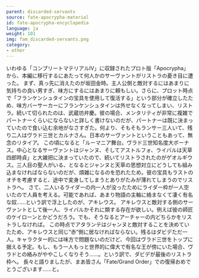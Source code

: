 ```yaml
---
parent: discarded-servants
source: fate-apocrypha-material
id: fate-apocrypha-encyclopedia
language: ja
weight: 101
img: fam_discarded-servants.png
category:
- other
---
```


いわゆる「コンプリートマテリアルIV」に収録されたプロト版「Apocrypha」から、本編に移行するにあたって何人かのサーヴァントがリストラの憂き目に遭った。
まず、真っ先に消えたのが坂田金時。主人公側と敵対するにはあまりに気持ちの良い男すぎ、味方にするにはあまりに頼もしい。さらに、プロット時点で「フランケンシュタインの宝具を使用して復活する」という部分が確立したため、味方バーサーカーにフランケンシュタインは外せなくなってしまい、リストラ。続いて切られたのは、武蔵坊弁慶。彼の場合、メンタリティが非常に複雑でパートナーくらいにならないと詳しく書けないのだが、パートナーは既に決まっていたので食い込む余地がなさすぎた。何より、そもそもランサー三人いて、残り二人はヴラド三世とカルナさん。日本のサーヴァントということもあって、無念のリタイア。
この頃になると「ルーマニア舞台。ヴラド三世知名度大ボーナス。中心となるサーヴァントはジャンヌ、そしてアストルフォ、ライバルは天草四郎時貞」と大雑把に決まっていたので、続いてリストラされたのがゲオルギウス。三人目の聖人がいる、となるとジャンヌと天草の思想対立にどうしても組み込まなければならないのだが、煩雑になるのを恐れたため。彼の宝具もラストのオチを考慮すると、途中で変身してしまうとありがたみが薄れてしまうのでリストラへ。
さて、二人いるライダーの内一人が没ったためにライダー枠が一人空いたので人員を考える。可能であれば、あまり物語の主軸に絡まなくて凄く有名な奴……という訳で浮上したのが、アキレウス。
アキレウスと敵対する側のサーヴァントとして後一人、ライバルかそれに類する存在が欲しい。例えば彼の師匠のケイローンとかどうだろう。でも、そうなるとアーチャーの内どちらかをリストラしなければ。
この時点でアタランテはジャンヌと敵対することを決めていたため、アキレウスと同じ“赤”側に居なければならない。残るはダビデただ一人。キャラクター的には味方で問題ないのだけど、今回はヴラド三世を卜ップに据える予定。もし、もう一人もっと世界的に偉大で有名な王が傍にいた場合、ヴラドとの絡みがややこしくなりそう……。という訳で、ダビデが最後のリストラ枠へ。
長々と語りましたが、まあ皆さん「Fate/Grand Order」での復帰おめでとうございます……と。
